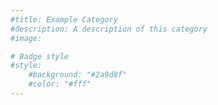 ```yaml
---
#title: Example Category
#description: A description of this category
#image:

# Badge style
#style:
    #background: "#2a9d8f"
    #color: "#fff"
---
```

